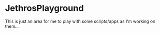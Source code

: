 # JethrosPlayground
This is just an area for me to play with some scripts/apps as I'm working on them...
